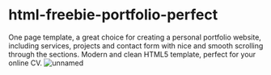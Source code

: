 # html-freebie-portfolio-perfect
One page template, a great choice for creating a personal portfolio website, including services, projects and contact form with nice and smooth scrolling through the sections. Modern and clean HTML5 template, perfect for your online CV.
![unnamed](https://github.com/user-attachments/assets/85435d77-849c-469b-b3b1-2924bcbfb27e)

